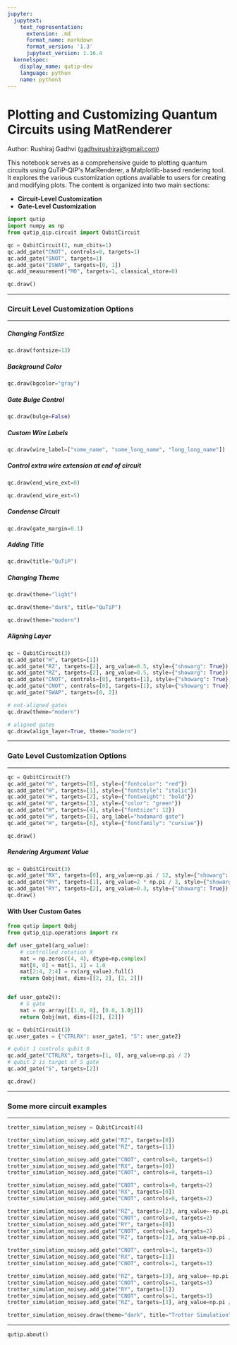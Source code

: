 ```yaml
---
jupyter:
  jupytext:
    text_representation:
      extension: .md
      format_name: markdown
      format_version: '1.3'
      jupytext_version: 1.16.4
  kernelspec:
    display_name: qutip-dev
    language: python
    name: python3
---
```


# Plotting and Customizing Quantum Circuits using MatRenderer

Author: Rushiraj Gadhvi (gadhvirushiraj@gmail.com)

This notebook serves as a comprehensive guide to plotting quantum circuits using QuTiP-QIP's MatRenderer, a Matplotlib-based rendering tool. It explores the various customization options available to users for creating and modifying plots. The content is organized into two main sections:

- **Circuit-Level Customization**
- **Gate-Level Customization**

```python
import qutip
import numpy as np
from qutip_qip.circuit import QubitCircuit
```

```python
qc = QubitCircuit(2, num_cbits=1)
qc.add_gate("CNOT", controls=0, targets=1)
qc.add_gate("SNOT", targets=1)
qc.add_gate("ISWAP", targets=[0, 1])
qc.add_measurement("M0", targets=1, classical_store=0)
```

```python
qc.draw()
```

---

### Circuit Level Customization Options

---

##### Changing FontSize

```python
qc.draw(fontsize=13)
```

##### Background Color

```python
qc.draw(bgcolor="gray")
```

##### Gate Bulge Control

```python
qc.draw(bulge=False)
```

##### Custom Wire Labels

```python
qc.draw(wire_label=["some_name", "some_long_name", "long_long_name"])
```

##### Control extra wire extension at end of circuit

```python
qc.draw(end_wire_ext=0)
```

```python
qc.draw(end_wire_ext=5)
```

##### Condense Circuit

```python
qc.draw(gate_margin=0.1)
```

##### Adding Title

```python
qc.draw(title="QuTiP")
```

##### Changing Theme

```python
qc.draw(theme="light")
```

```python
qc.draw(theme="dark", title="QuTiP")
```

```python
qc.draw(theme="modern")
```

##### Aligning Layer

```python
qc = QubitCircuit(3)
qc.add_gate("H", targets=[1])
qc.add_gate("RZ", targets=[2], arg_value=0.5, style={"showarg": True})
qc.add_gate("RZ", targets=[2], arg_value=0.5, style={"showarg": True})
qc.add_gate("CNOT", controls=[0], targets=[1], style={"showarg": True})
qc.add_gate("CNOT", controls=[0], targets=[1], style={"showarg": True})
qc.add_gate("SWAP", targets=[0, 2])
```

```python
# not-aligned gates
qc.draw(theme="modern")
```

```python
# aligned gates
qc.draw(align_layer=True, theme="modern")
```

---

### Gate Level Customization Options

---

```python
qc = QubitCircuit(7)
qc.add_gate("H", targets=[0], style={"fontcolor": "red"})
qc.add_gate("H", targets=[1], style={"fontstyle": "italic"})
qc.add_gate("H", targets=[2], style={"fontweight": "bold"})
qc.add_gate("H", targets=[3], style={"color": "green"})
qc.add_gate("H", targets=[4], style={"fontsize": 12})
qc.add_gate("H", targets=[5], arg_label="hadamard gate")
qc.add_gate("H", targets=[6], style={"fontfamily": "cursive"})
```

```python
qc.draw()
```

##### Rendering Argument Value

```python
qc = QubitCircuit(3)
qc.add_gate("RX", targets=[0], arg_value=np.pi / 12, style={"showarg": True})
qc.add_gate("RY", targets=[1], arg_value=2 * np.pi / 3, style={"showarg": True})
qc.add_gate("RY", targets=[2], arg_value=0.3, style={"showarg": True})
qc.draw()
```

#### With User Custom Gates

```python
from qutip import Qobj
from qutip_qip.operations import rx
```

```python
def user_gate1(arg_value):
    # controlled rotation X
    mat = np.zeros((4, 4), dtype=np.complex)
    mat[0, 0] = mat[1, 1] = 1.0
    mat[2:4, 2:4] = rx(arg_value).full()
    return Qobj(mat, dims=[[2, 2], [2, 2]])


def user_gate2():
    # S gate
    mat = np.array([[1.0, 0], [0.0, 1.0j]])
    return Qobj(mat, dims=[[2], [2]])
```

```python
qc = QubitCircuit(3)
qc.user_gates = {"CTRLRX": user_gate1, "S": user_gate2}

# qubit 1 controls qubit 0
qc.add_gate("CTRLRX", targets=[1, 0], arg_value=np.pi / 2)
# qubit 2 is target of S gate
qc.add_gate("S", targets=[2])
```

```python
qc.draw()
```

---

### Some more circuit examples

---

```python
trotter_simulation_noisey = QubitCircuit(4)

trotter_simulation_noisey.add_gate("RZ", targets=[0])
trotter_simulation_noisey.add_gate("RZ", targets=[1])

trotter_simulation_noisey.add_gate("CNOT", controls=0, targets=1)
trotter_simulation_noisey.add_gate("RX", targets=[0])
trotter_simulation_noisey.add_gate("CNOT", controls=0, targets=1)

trotter_simulation_noisey.add_gate("CNOT", controls=0, targets=2)
trotter_simulation_noisey.add_gate("RX", targets=[0])
trotter_simulation_noisey.add_gate("CNOT", controls=0, targets=2)

trotter_simulation_noisey.add_gate("RZ", targets=[2], arg_value=-np.pi / 2)
trotter_simulation_noisey.add_gate("CNOT", controls=0, targets=2)
trotter_simulation_noisey.add_gate("RY", targets=[0])
trotter_simulation_noisey.add_gate("CNOT", controls=0, targets=2)
trotter_simulation_noisey.add_gate("RZ", targets=[2], arg_value=np.pi / 2)

trotter_simulation_noisey.add_gate("CNOT", controls=1, targets=3)
trotter_simulation_noisey.add_gate("RX", targets=[1])
trotter_simulation_noisey.add_gate("CNOT", controls=1, targets=3)

trotter_simulation_noisey.add_gate("RZ", targets=[3], arg_value=-np.pi / 2)
trotter_simulation_noisey.add_gate("CNOT", controls=1, targets=3)
trotter_simulation_noisey.add_gate("RY", targets=[1])
trotter_simulation_noisey.add_gate("CNOT", controls=1, targets=3)
trotter_simulation_noisey.add_gate("RZ", targets=[3], arg_value=np.pi / 2)

trotter_simulation_noisey.draw(theme="dark", title="Trotter Simulation")
```

---

```python
qutip.about()
```
